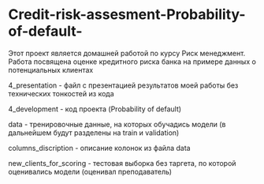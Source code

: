 # Credit-risk-assesment-Probability-of-default-
Этот проект является домашней работой по курсу Риск менеджмент. Работа посвящена оценке кредитного риска банка на примере данных о потенциальных клиентах

4_presentation - файл с презентацией результатов моей работы без технических тонкостей из кода

4_development - код проекта (Probability of default)

data - тренировочные данные, на которых обучадись модели (в дальнейшем будут разделены на train и validation)

columns_discription - описание колонок из файла data

new_clients_for_scoring - тестовая выборка без таргета, по которой оценивались модели (оценивал преподаватель)

